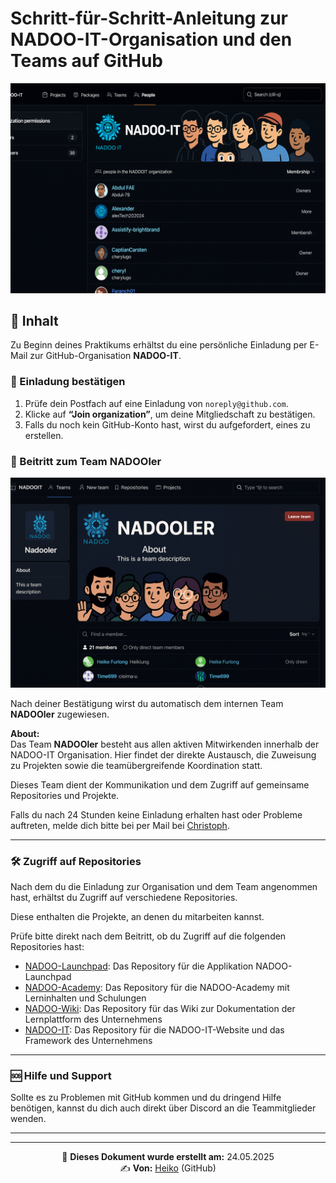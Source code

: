 # Schritt-für-Schritt-Anleitung zur NADOO-IT-Organisation und den Teams auf GitHub

![NADOO-IT](../../../../../images/nadoo_organization.png)

## 📖 Inhalt

Zu Beginn deines Praktikums erhältst du eine persönliche Einladung per E-Mail zur GitHub-Organisation **NADOO-IT**.

### 📨 Einladung bestätigen

1. Prüfe dein Postfach auf eine Einladung von `noreply@github.com`.
2. Klicke auf **“Join organization”**, um deine Mitgliedschaft zu bestätigen.
3. Falls du noch kein GitHub-Konto hast, wirst du aufgefordert, eines zu erstellen.

### 👥 Beitritt zum Team **NADOOler**

![NADOOler](../../../../../images/nadooler.png)

Nach deiner Bestätigung wirst du automatisch dem internen Team **NADOOler** zugewiesen.

**About:**  
Das Team **NADOOler** besteht aus allen aktiven Mitwirkenden innerhalb der NADOO-IT Organisation. Hier findet der direkte Austausch, die Zuweisung zu Projekten sowie die teamübergreifende Koordination statt.

Dieses Team dient der Kommunikation und dem Zugriff auf gemeinsame Repositories und Projekte.

Falls du nach 24 Stunden keine Einladung erhalten hast oder Probleme auftreten, melde dich bitte bei per Mail bei [Christoph](christoph.backhaus@nadooit.de).

---

### 🛠️ Zugriff auf Repositories

Nach dem du die Einladung zur Organisation und dem Team angenommen hast, erhältst du Zugriff auf verschiedene Repositories.

Diese enthalten die Projekte, an denen du mitarbeiten kannst.

Prüfe bitte direkt nach dem Beitritt, ob du Zugriff auf die folgenden Repositories hast:

- [NADOO-Launchpad](https://github.com/NADOOIT/NADOO-Launchpad): Das Repository für die Applikation NADOO-Launchpad
- [NADOO-Academy](https://github.com/NADOOIT/NADOO-Academy): Das Repository für die NADOO-Academy mit Lerninhalten und Schulungen
- [NADOO-Wiki](https://github.com/NADOOIT/NADOO-Wiki): Das Repository für das Wiki zur Dokumentation der Lernplattform des Unternehmens
- [NADOO-IT](https://github.com/NADOOIT/NADOO-IT): Das Repository für die NADOO-IT-Website und das Framework des Unternehmens

---

### 🆘 Hilfe und Support

Sollte es zu Problemen mit GitHub kommen und du dringend Hilfe benötigen, kannst du dich auch direkt über Discord an die Teammitglieder wenden.

---

<!-- Links nach Abspreache der Struktur ergänzen -->

---

<p align="center">
📅 <strong>Dieses Dokument wurde erstellt am:</strong> 24.05.2025
<br>
✍️ <strong>Von:</strong> <a href="https://github.com/hfanieng">Heiko</a> (GitHub)
</p>
